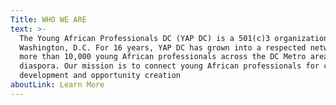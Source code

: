 ```yaml
---
Title: WHO WE ARE
text: >-
  The Young African Professionals DC (YAP DC) is a 501(c)3 organization based in
  Washington, D.C. For 16 years, YAP DC has grown into a respected network of
  more than 10,000 young African professionals across the DC Metro area and the
  diaspora. Our mission is to connect young African professionals for career
  development and opportunity creation
aboutLink: Learn More
---
```


